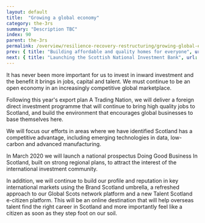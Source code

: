 ```yaml
---
layout: default
title:  "Growing a global economy"
category: the-3rs
summary: "Description TBC"
index: 90
parent: the-3rs
permalink: /overview/resilience-recovery-restructuring/growing-global-economy/
prev: { title: "Building affordable and quality homes for everyone", url: "/overview/resilience-recovery-restructuring/building-affordable-and-quality-homes-for-everyone/" }
next: { title: "Launching the Scottish National Investment Bank", url: "/overview/resilience-recovery-restructuring/launching-scottish-national-investment-bank/" }
---
```

 
It has never been more important for us to invest in inward investment and the benefit it brings in jobs, capital and talent. We must continue to be an open economy in an increasingly competitive global marketplace.  

Following this year's export plan A Trading Nation, we will deliver a foreign direct investment programme that will continue to bring high quality jobs to Scotland, and build the environment that encourages global businesses to base themselves here.  

We will focus our efforts in areas where we have identified Scotland has a competitive advantage, including emerging technologies in data, low-carbon and advanced manufacturing.  

In March 2020 we will launch a national prospectus Doing Good Business In Scotland, built on strong regional plans, to attract the interest of the international investment community.  

In addition, we will continue to build our profile and reputation in key international markets using the Brand Scotland umbrella, a refreshed approach to our Global Scots network platform and a new Talent Scotland e-citizen platform. This will be an online destination that will help overseas talent find the right career in Scotland and more importantly feel like a citizen as soon as they step foot on our soil.  

